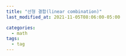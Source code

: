 ```yaml
---
title: "선형 결합(linear combination)"
last_modified_at: 2021-11-05T08:06:00-05:00

categories:
  - math
tags:
  - tag
---
```


